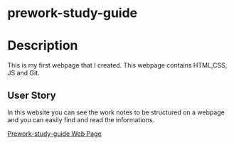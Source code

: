 # prework-study-guide

# Description
This is my first webpage that I created. This webpage contains HTML,CSS, JS and Git.


## User Story
In this website you can see the work notes to be structured on a webpage and you can easily find and read the informations.

<a href="https://sinthiya1.github.io/prework-study-guide/"> Prework-study-guide Web Page</a>
